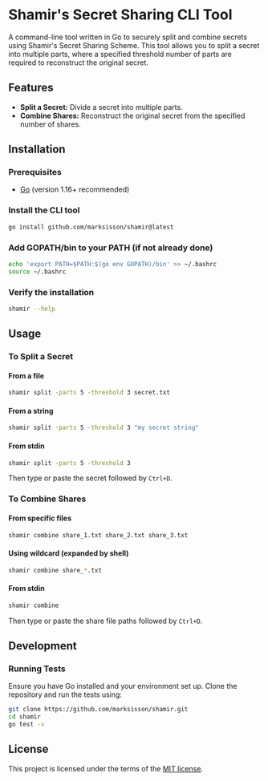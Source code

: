 # Shamir's Secret Sharing CLI Tool

A command-line tool written in Go to securely split and combine secrets using Shamir's Secret Sharing Scheme. This tool allows you to split a secret into multiple parts, where a specified threshold number of parts are required to reconstruct the original secret.

## Features

- **Split a Secret:** Divide a secret into multiple parts.
- **Combine Shares:** Reconstruct the original secret from the specified number of shares.

## Installation

### Prerequisites

- [Go](https://golang.org/doc/install) (version 1.16+ recommended)

### Install the CLI tool

```sh
go install github.com/marksisson/shamir@latest
```

### Add GOPATH/bin to your PATH (if not already done)

```sh
echo 'export PATH=$PATH:$(go env GOPATH)/bin' >> ~/.bashrc
source ~/.bashrc
```

### Verify the installation

```sh
shamir --help
```

## Usage

### To Split a Secret

#### From a file

```sh
shamir split -parts 5 -threshold 3 secret.txt
```

#### From a string

```sh
shamir split -parts 5 -threshold 3 "my secret string"
```

#### From stdin

```sh
shamir split -parts 5 -threshold 3
```

Then type or paste the secret followed by `Ctrl+D`.

### To Combine Shares

#### From specific files

```sh
shamir combine share_1.txt share_2.txt share_3.txt
```

#### Using wildcard (expanded by shell)

```sh
shamir combine share_*.txt
```

#### From stdin

```sh
shamir combine
```

Then type or paste the share file paths followed by `Ctrl+D`.

## Development

### Running Tests

Ensure you have Go installed and your environment set up. Clone the repository and run the tests using:

```sh
git clone https://github.com/marksisson/shamir.git
cd shamir
go test -v
```

## License

This project is licensed under the terms of the [MIT license](LICENSE).
